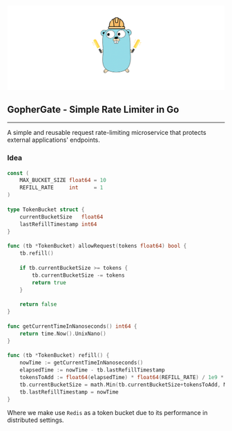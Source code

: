 ![SafetyGopher](./docs/file.png)
## GopherGate - Simple Rate Limiter in Go

---

A simple and reusable request rate-limiting microservice that protects external applications' endpoints.
### Idea
```go
const (
	MAX_BUCKET_SIZE float64 = 10
	REFILL_RATE     int     = 1
)

type TokenBucket struct {
	currentBucketSize   float64
	lastRefillTimestamp int64
}

func (tb *TokenBucket) allowRequest(tokens float64) bool {
	tb.refill()

	if tb.currentBucketSize >= tokens {
		tb.currentBucketSize -= tokens
		return true
	}

	return false
}

func getCurrentTimeInNanoseconds() int64 {
	return time.Now().UnixNano()
}

func (tb *TokenBucket) refill() {
	nowTime := getCurrentTimeInNanoseconds()
	elapsedTime := nowTime - tb.lastRefillTimestamp
	tokensToAdd := float64(elapsedTime) * float64(REFILL_RATE) / 1e9 * 2
	tb.currentBucketSize = math.Min(tb.currentBucketSize+tokensToAdd, MAX_BUCKET_SIZE)
	tb.lastRefillTimestamp = nowTime
}
```

Where we make use `Redis` as a token bucket due to its performance in distributed settings.
